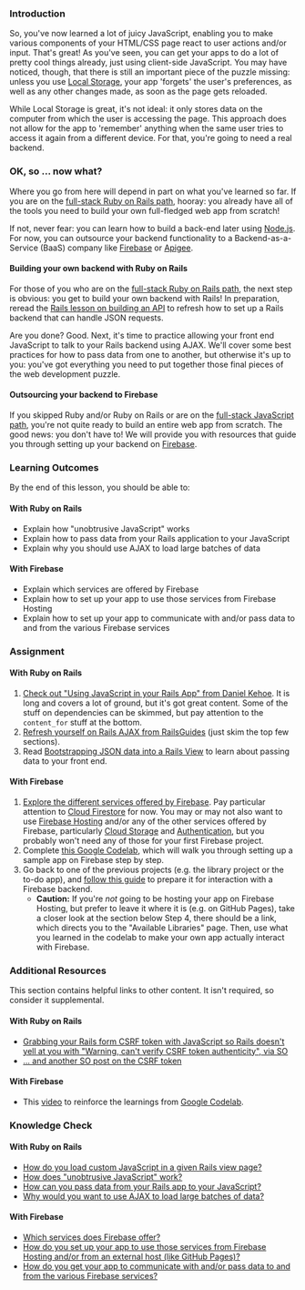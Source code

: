 ### Introduction

So, you've now learned a lot of juicy JavaScript, enabling you to make various components of your HTML/CSS page react to user actions and/or input. That's great! As you've seen, you can get your apps to do a lot of pretty cool things already, just using client-side JavaScript. You may have noticed, though, that there is still an important piece of the puzzle missing: unless you use [Local Storage](http://coding.smashingmagazine.com/2010/10/11/local-storage-and-how-to-use-it/), your app 'forgets' the user's preferences, as well as any other changes made, as soon as the page gets reloaded.

While Local Storage is great, it's not ideal: it only stores data on the computer from which the user is accessing the page. This approach does not allow for the app to 'remember' anything when the same user tries to access it again from a different device. For that, you're going to need a real backend.

### OK, so ... now what?

Where you go from here will depend in part on what you've learned so far. If you are on the [full-stack Ruby on Rails path](https://www.grassroot.herokuapp.com/paths/full-stack-ruby-on-rails), hooray: you already have all of the tools you need to build your own full-fledged web app from scratch!

If not, never fear: you can learn how to build a back-end later using [Node.js](https://www.grassroot.herokuapp.com/paths/full-stack-javascript/courses/nodejs). For now, you can outsource your backend functionality to a Backend-as-a-Service (BaaS) company like [Firebase](https://www.firebase.com/) or [Apigee](http://apigee.com/).

#### Building your own backend with Ruby on Rails

For those of you who are on the [full-stack Ruby on Rails path](https://www.grassroot.herokuapp.com/paths/full-stack-ruby-on-rails), the next step is obvious: you get to build your own backend with Rails! In preparation, reread the [Rails lesson on building an API](paths/full-stack-ruby-on-rails/courses/ruby-on-rails/lessons/apis-and-building-your-own) to refresh how to set up a Rails backend that can handle JSON requests.

Are you done? Good. Next, it's time to practice allowing your front end JavaScript to talk to your Rails backend using AJAX.  We'll cover some best practices for how to pass data from one to another, but otherwise it's up to you: you've got everything you need to put together those final pieces of the web development puzzle.

#### Outsourcing your backend to Firebase

If you skipped Ruby and/or Ruby on Rails or are on the [full-stack JavaScript path](https://www.grassroot.herokuapp.com/paths/full-stack-javascript), you're not quite ready to build an entire web app from scratch. The good news: you don't have to! We will provide you with resources that guide you through setting up your backend on [Firebase](https://firebase.google.com).

### Learning Outcomes
By the end of this lesson, you should be able to:

#### With Ruby on Rails

 - Explain how "unobtrusive JavaScript" works
 - Explain how to pass data from your Rails application to your JavaScript
 - Explain why you should use AJAX to load large batches of data

#### With Firebase

 - Explain which services are offered by Firebase
 - Explain how to set up your app to use those services from Firebase Hosting
 - Explain how to set up your app to communicate with and/or pass data to and from the various Firebase services

### Assignment

#### With Ruby on Rails

<div class="lesson-content__panel" markdown="1">

1. [Check out "Using JavaScript in your Rails App" from Daniel Kehoe](http://railsapps.github.io/rails-javascript-include-external.html). It is long and covers a lot of ground, but it's got great content. Some of the stuff on dependencies can be skimmed, but pay attention to the `content_for` stuff at the bottom.
2. [Refresh yourself on Rails AJAX from RailsGuides](http://edgeguides.rubyonrails.org/working_with_javascript_in_rails.html) (just skim the top few sections).
3. Read [Bootstrapping JSON data into a Rails View](http://jfire.io/blog/2012/04/30/how-to-securely-bootstrap-json-in-a-rails-view) to learn about passing data to your front end.
</div>

#### With Firebase

<div class="lesson-content__panel" markdown="1">

1. [Explore the different services offered by Firebase](https://firebase.google.com/products). Pay particular attention to [Cloud Firestore](https://firebase.google.com/products/firestore) for now. You may or may not also want to use [Firebase Hosting](https://firebase.google.com/products/hosting) and/or any of the other services offered by Firebase, particularly [Cloud Storage](https://firebase.google.com/products/storage) and [Authentication](https://firebase.google.com/products/auth), but you probably won't need any of those for your first Firebase project.
2. Complete [this Google Codelab](https://codelabs.developers.google.com/codelabs/firebase-web/#0), which will walk you through setting up a sample app on Firebase step by step.
3. Go back to one of the previous projects (e.g. the library project or the to-do app), and [follow this guide](https://firebase.google.com/docs/web/setup?hl=en) to prepare it for interaction with a Firebase backend.
    * **Caution:** If you're *not* going to be hosting your app on Firebase Hosting, but prefer to leave it where it is (e.g. on GitHub Pages), take a closer look at the section below Step 4, there should be a link, which directs you to the "Available Libraries" page. Then, use what you learned in the codelab to make your own app actually interact with Firebase.
</div>

### Additional Resources
This section contains helpful links to other content. It isn't required, so consider it supplemental.

#### With Ruby on Rails

* [Grabbing your Rails form CSRF token with JavaScript so Rails doesn't yell at you with "Warning, can't verify CSRF token authenticity", via SO](http://stackoverflow.com/questions/7203304/warning-cant-verify-csrf-token-authenticity-rails)
* [... and another SO post on the CSRF token](http://stackoverflow.com/questions/8503447/rails-how-to-add-csrf-protection-to-forms-created-in-javascript)

#### With Firebase

* This [video](https://www.youtube.com/watch?v=zQyrwxMPm88) to reinforce the learnings from [Google Codelab](https://codelabs.developers.google.com/codelabs/firebase-web/#0).

### Knowledge Check

#### With Ruby on Rails

* <a class="knowledge-check-link" href="https://railsapps.github.io/rails-javascript-include-external.html#locations" > How do you load custom JavaScript in a given Rails view page? </a>
* <a class="knowledge-check-link" href="https://edgeguides.rubyonrails.org/working_with_javascript_in_rails.html#unobtrusive-javascript" >How does "unobtrusive JavaScript" work?</a>
* <a class="knowledge-check-link" href="https://railsapps.github.io/rails-javascript-include-external.html#parameters" >How can you pass data from your Rails app to your JavaScript?</a>
* <a class="knowledge-check-link" href="https://edgeguides.rubyonrails.org/working_with_javascript_in_rails.html#an-introduction-to-ajax" >Why would you want to use AJAX to load large batches of data?</a>

#### With Firebase

 - <a class="knowledge-check-link" href="https://firebase.google.com/products-build" >Which services does Firebase offer?</a>
 - <a class="knowledge-check-link" href="https://firebase.google.com/docs/web/setup?hl=en" >How do you set up your app to use those services from Firebase Hosting and/or from an external host (like GitHub Pages)?</a>
 - <a class="knowledge-check-link" href="https://firebase.google.com/codelabs/firebase-web#5" >How do you get your app to communicate with and/or pass data to and from the various Firebase services?</a>
